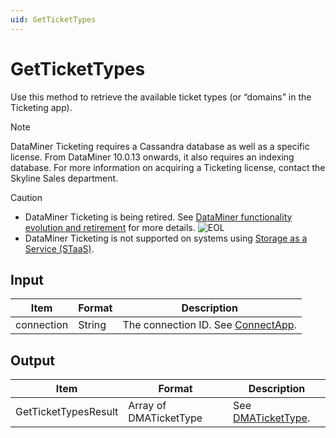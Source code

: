 ```yaml
---
uid: GetTicketTypes
---
```


# GetTicketTypes

Use this method to retrieve the available ticket types (or “domains” in the Ticketing app).

> [!NOTE]
> DataMiner Ticketing requires a Cassandra database as well as a specific license. From DataMiner 10.0.13 onwards, it also requires an indexing database. For more information on acquiring a Ticketing license, contact the Skyline Sales department.

> [!CAUTION]
>
> - DataMiner Ticketing is being retired. See [DataMiner functionality evolution and retirement](xref:Software_support_life_cycles) for more details. ![EOL](~/user-guide/images/EOL_Duo.png)
> - DataMiner Ticketing is not supported on systems using [Storage as a Service (STaaS)](xref:STaaS).

## Input

| Item       | Format | Description                                           |
|------------|--------|-------------------------------------------------------|
| connection | String | The connection ID. See [ConnectApp](xref:ConnectApp). |

## Output

| Item                 | Format                 | Description                              |
|----------------------|------------------------|------------------------------------------|
| GetTicketTypesResult | Array of DMATicketType | See [DMATicketType](xref:DMATicketType). |
